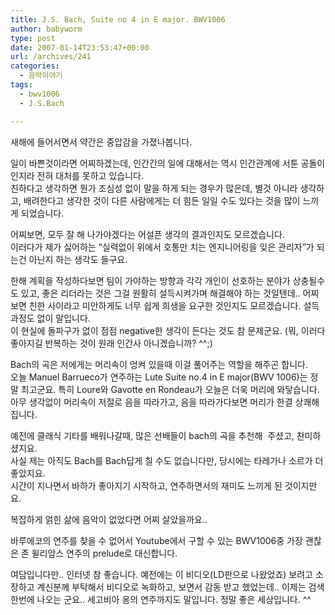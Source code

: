 ```yaml
---
title: J.S. Bach, Suite no 4 in E major. BWV1006
author: babyworm
type: post
date: 2007-01-14T23:53:47+00:00
url: /archives/241
categories:
  - 음악이야기
tags:
  - bwv1006
  - J.S.Bach

---
```

새해에 들어서면서 약간은 중압감을 가졌나봅니다. 

일이 바쁜것이라면 어찌하겠는데, 인간간의 일에 대해서는 역시 인간관계에 서툰 공돌이인지라 전혀 대처를 못하고 있습니다.  
친하다고 생각하면 뭔가 조심성 없이 말을 하게 되는 경우가 많은데, 별것 아니라 생각하고, 배려한다고 생각한 것이 다른 사람에게는 더 힘든 일일 수도 있다는 것을 많이 느끼게 되었습니다. 

어찌보면, 모두 잘 해 나가야겠다는 어설픈 생각의 결과인지도 모르겠습니다.  
이러다가 제가 싫어하는 &#8220;실력없이 위에서 호통만 치는 엔지니어링을 잊은 관리자&#8221;가 되는건 아닌지 하는 생각도 들구요. 

한해 계획을 작성하다보면 팀이 가야하는 방향과 각각 개인이 선호하는 분야가 상충될수도 있고, 좋은 리더라는 것은 그걸 원활히 설득시켜가며 해결해야 하는 것일텐데.. 어찌보면 친한 사이라고 미안하게도 너무 쉽게 희생을 요구한 것인지도 모르겠습니다. 설득 과정도 없이 말입니다.  
이 현실에 돌파구가 없이 점점 negative한 생각이 든다는 것도 참 문제군요. (뭐, 이러다 좋아지길 반복하는 것이 원래 인간사 아니겠습니까? ^^;)

Bach의 곡은 저에게는 머리속이 엉켜 있을때 이걸 풀어주는 역할을 해주곤 합니다.  
오늘 Manuel Barrueco가 연주하는 Lute Suite no.4 in E major(BWV 1006)는 정말 최고군요. 특히 Loure와 Gavotte en Rondeau가 오늘은 더욱 머리에 와닿습니다.  
아무 생각없이 머리속이 저절로 음을 따라가고, 음을 따라가다보면 머리가 한결 상쾌해집니다. 

예전에 클래식 기타를 배워나갈때, 많은 선배들이 bach의 곡을 추천해&nbsp; 주셨고, 찬미하셨지요.  
사실 제는 아직도 Bach를 Bach답게 칠 수도 없습니다만, 당시에는 타레가나 소르가 더 좋았지요.  
시간이 지나면서 바하가 좋아지기 시작하고, 연주하면서의 재미도 느끼게 된 것이지만요.

복잡하게 얽힌 삶에 음악이 없었다면 어찌 살았을까요..

  
바루에코의 연주를 찾을 수 없어서 Youtube에서 구할 수 있는 BWV1006중 가장 괜찮은 존 윌리암스 연주의 prelude로 대신합니다. 

여담입니다만.. 인터넷 참 좋습니다. 예전에는 이 비디오(LD판으로 나왔었죠) 보려고 소장하고 계신분께 부탁해서 비디오로 녹화하고, 보면서 감동 받고 했었는데.. 이제는 검색한번에 나오는 군요.. 세고비아 옹의 연주까지도 말입니다. 정말 좋은 세상입니다. ^^